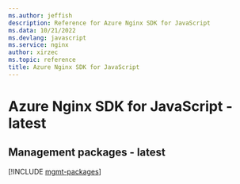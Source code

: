 ```yaml
---
ms.author: jeffish
description: Reference for Azure Nginx SDK for JavaScript
ms.data: 10/21/2022
ms.devlang: javascript
ms.service: nginx
author: xirzec
ms.topic: reference
title: Azure Nginx SDK for JavaScript
---
```

# Azure Nginx SDK for JavaScript - latest

## Management packages - latest
[!INCLUDE [mgmt-packages](nginx-mgmt-index.md)]
